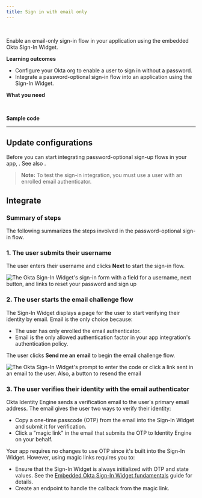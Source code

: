 ```yaml
---
title: Sign in with email only
---
```


<div class="oie-embedded-sdk">

<ApiLifecycle access="ie" /><br>

Enable an email-only sign-in flow in your application using the embedded Okta Sign-In Widget.

**Learning outcomes**

* Configure your Okta org to enable a user to sign in without a password.
* Integrate a password-optional sign-in flow into an application using the Sign-In Widget.

**What you need**

<StackSnippet snippet="whatyouneed" />
</br>

**Sample code**

<StackSnippet snippet="samplecode" />

---

## Update configurations

Before you can start integrating password-optional sign-up flows in your app, <StackSnippet snippet="setupoktaorg" inline/>. See also <StackSnippet snippet="bestpractices" inline />.

> **Note:** To test the sign-in integration, you must use a user with an enrolled email authenticator.

## Integrate

### Summary of steps

The following summarizes the steps involved in the password-optional sign-in flow.

<StackSnippet snippet="integrationsummary" />

### 1. The user submits their username

The user enters their username and clicks **Next** to start the sign-in flow.

<div class="half wireframe-border">

![The Okta Sign-In Widget's sign-in form with a field for a username, next button, and links to reset your password and sign up](/img/wireframes/widget-sign-in-form-username-only-sign-up-forgot-your-password-links.png)

<!--
Source image: https://www.figma.com/file/YH5Zhzp66kGCglrXQUag2E/%F0%9F%93%8A-Updated-Diagrams-for-Dev-Docs?node-id=3401%3A37287&t=vr9MuCR8C4rCt3hC-1 widget-sign-in-form-username-only-sign-up-forgot-your-password-links
 -->

</div>

### 2. The user starts the email challenge flow

The Sign-In Widget displays a page for the user to start verifying their identity by email. Email is the only choice because:

* The user has only enrolled the email authenticator.
* Email is the only allowed authentication factor in your app integration's authentication policy.

The user clicks **Send me an email** to begin the email challenge flow.

<div class="half wireframe-border">

![The Okta Sign-In Widget's prompt to enter the code or click a link sent in an email to the user. Also, a button to resend the email](/img/wireframes/widget-send-email-form.png)

<!--

Source image: https://www.figma.com/file/YH5Zhzp66kGCglrXQUag2E/%F0%9F%93%8A-Updated-Diagrams-for-Dev-Docs?node-id=3401%3A37261&t=vr9MuCR8C4rCt3hC-1 widget-send-email-form
 -->

</div>

### 3. The user verifies their identity with the email authenticator

Okta Identity Engine sends a verification email to the user's primary email address. The email gives the user two ways to verify their identity:

* Copy a one-time passcode (OTP) from the email into the Sign-In Widget and submit it for verification.
* Click a "magic link" in the email that submits the OTP to Identity Engine on your behalf.

Your app requires no changes to use OTP since it's built into the Sign-In Widget. However, using magic links requires you to:

* Ensure that the Sign-In Widget is always initialized with OTP and state values. See the [Embedded Okta Sign-In Widget fundamentals](/docs/guides/embedded-siw/main/) guide for details.
* Create an endpoint to handle the callback from the magic link.

<StackSnippet snippet="integrationsteps" />

</div>
